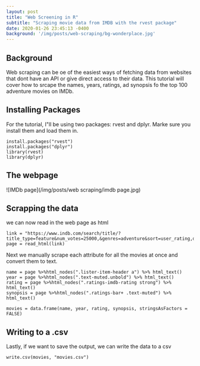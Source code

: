 ```yaml
---
layout: post
title: "Web Screening in R"
subtitle: "Scraping movie data from IMDB with the rvest package"
date: 2020-01-26 23:45:13 -0400
background: '/img/posts/web-scraping/bg-wonderplace.jpg'
---
```


## Background
Web scraping can be oe of the easiest ways of fetching data from websites that dont have an API or give direct access to their data. This tutorial will cover how to srcape the names, years, ratings, ad synopsis fo the top 100 adventure movies on IMDb.

## Installing Packages
For the tutorial, I"ll be using two packages: rvest and dplyr. Marke sure you install them and load them in.
```
install.packages("rvest") 
install.packages("dplyr")
library(rvest)
library(dplyr)
```

## The webpage
![IMDb page](/img/posts/web scraping/imdb page.jpg)

## Scrapping the data
we can now read in the web page as html
```
link = "https://www.indb.com/search/title/?title_type=feature&num_votes=25000,&genres=adventure&sort=user_rating,desc"
page = read_html(link)
```

Next we manually scrape each attribute for all the movies at once and convert them to text. 
```
name = page %>%html_nodes(".lister-item-header a") %>% html_text()
year = page %>%html_nodes(".text-muted.unbold") %>% html_text()
rating = page %>%html_nodes(".ratings-imdb-rating strong") %>% html_text()
synopsis = page %>%html_nodes(".ratings-bar+ .text-muted") %>% html_text()

movies = data.frame(name, year, rating, synopsis, stringsAsFactors = FALSE)
```

## Writing to a .csv
Lastly, if we want to save the output, we can write the data to a csv
```
write.csv(movies, "movies.csv")
```
